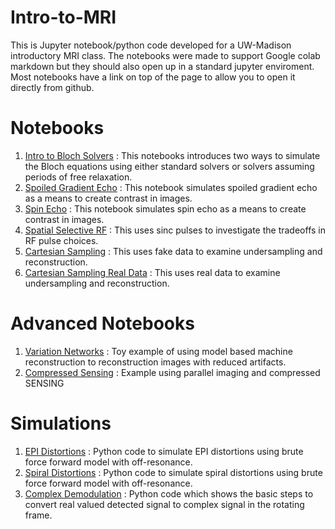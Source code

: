 # Intro-to-MRI
This is Jupyter notebook/python code developed for a UW-Madison introductory MRI class. The notebooks were made to support Google colab markdown but they should also open up in a standard jupyter enviroment. Most notebooks have a link on top of the page to allow you to open it directly from github. 

# Notebooks
1. [Intro to Bloch Solvers](NoteBooks/Intro_MRI_Bloch_Solvers.ipynb) : This notebooks introduces two ways to simulate the Bloch equations using either standard solvers or solvers assuming periods of free relaxation.
2. [Spoiled Gradient Echo](NoteBooks/Spoiled_Gradient_Echo.ipynb) : This notebook simulates spoiled gradient echo as a means to create contrast in images.
3. [Spin Echo](NoteBooks/Spin_Echo.ipynb) : This notebook simulates spin echo as a means to create contrast in images.
4. [Spatial Selective RF](NoteBooks/Selective_RF_Excitation.ipynb) : This uses sinc pulses to investigate the tradeoffs in RF pulse choices.
5. [Cartesian Sampling](NoteBooks/Simulated_Sampling.ipynb) : This uses fake data to examine undersampling and reconstruction.
6. [Cartesian Sampling Real Data](NoteBooks/Recon_Example.ipynb) : This uses real data to examine undersampling and reconstruction.


# Advanced Notebooks
1. [Variation Networks](AdvancedNotebooks/VarNetToyExample.ipynb) : Toy example of using model based machine reconstruction to reconstruction images with reduced artifacts.
2. [Compressed Sensing](AdvancedNotebooks/Constrained_Reconstruction_Demo.ipynb) : Example using parallel imaging and compressed SENSING

# Simulations 
1. [EPI Distortions](Simulations/epi_distortions.py) : Python code to simulate EPI distortions using brute force forward model with off-resonance. 
2. [Spiral Distortions](Simulations/spiral_distortions.py) : Python code to simulate spiral distortions using brute force forward model with off-resonance. 
3. [Complex Demodulation](Simulations/demodulation_example.py) : Python code which shows the basic steps to convert real valued detected signal to complex signal in the rotating frame.

